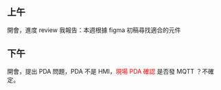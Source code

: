 ## 上午
開會，進度 review
我報告：本週根據 figma 初稿尋找適合的元件
## 下午
開會，提出 PDA 問題，PDA 不是 HMI，<font color=#FF0000>現場 PDA 確認</font> 是否發 MQTT ？不確定。